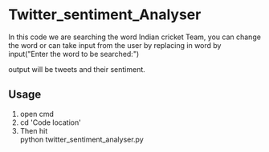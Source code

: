 # Twitter_sentiment_Analyser


In this code we are searching the word Indian cricket Team, you can change the word or can take input from the user by replacing in word by input("Enter the word to be searched:")

output will be tweets and their sentiment.

## Usage
 1. open cmd  
 2. cd 'Code location'  
 3. Then hit  
    python twitter_sentiment_analyser.py  
